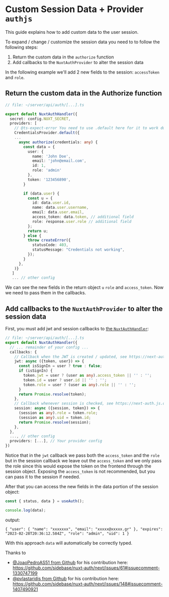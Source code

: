 # Custom Session Data + Provider `authjs`

This guide explains how to add custom data to the user session.

To expand / change / customize the session data you need to to follow the following steps:
1. Return the custom data in the `authorize` function
2. Add callbacks to the `NuxtAuthProvider` to alter the session data

In the following example we'll add 2 new fields to the session: `accessToken` and `role`.

## Return the custom data in the Authorize function


```ts
// file: ~/server/api/auth/[...].ts

export default NuxtAuthHandler({
  secret: config.NUXT_SECRET,
  providers: [
    // @ts-expect-error You need to use .default here for it to work during SSR. May be fixed via Vite at some point
    CredentialsProvider.default({
    ...
      async authorize(credentials: any) {
        const data = {
          user: {
            name: 'John Doe',
            email: 'john@email.com',
            id: 1,
            role: 'admin'
          },
          token: '123456890',
        }

        if (data.user) {
          const u = {
            id: data.user.id,
            name: data.user.username,
            email: data.user.email,
            access_token: data.token, // additional field
            role: response.user.role // additional field
          };
          return u;
        } else {
          throw createError({
            statusCode: 403,
            statusMessage: "Credentials not working",
          });
        }
      },
    )}
   ]
   ... // other config

```
We can see the new fields in the return object `u` `role` and `access_token`. Now we need to pass them in the callbacks.

## Add callbacks to the `NuxtAuthProvider` to alter the session data

First, you must add jwt and session callbacks to [the `NuxtAuthHandler`](/nuxt-auth/next/configuration/nuxt-auth-handler):
```ts
// file: ~/server/api/auth/[...].ts
export default NuxtAuthHandler({
  // ... remainder of your config ...
  callbacks: {
    // Callback when the JWT is created / updated, see https://next-auth.js.org/configuration/callbacks#jwt-callback
    jwt: async ({token, user}) => {
      const isSignIn = user ? true : false;
      if (isSignIn) {
        token.jwt = user ? (user as any).access_token || '' : '';
        token.id = user ? user.id || '' : '';
        token.role = user ? (user as any).role || '' : '';
      }
      return Promise.resolve(token);
    },
    // Callback whenever session is checked, see https://next-auth.js.org/configuration/callbacks#session-callback
    session: async ({session, token}) => {
      (session as any).role = token.role;
      (session as any).uid = token.id;
      return Promise.resolve(session);
    },
  },
  ..., // other config
  providers: [...], // Your provider config
})
```
Notice that in the `jwt` callback we pass both the `access_token` and the `role` but in the session callback we leave out the `access_token` and we only pass the role since this would expose the token on the frontend through the session object. Exposing the `access_token` is not recommended, but you can pass it to the session if needed.

After that you can access the new fields in the data portion of the session object:
```ts
const { status, data } = useAuth();

console.log(data);

```

output:
```
{ "user": { "name": "xxxxxxx", "email": "xxxxx@xxxxx.gr" }, "expires": "2023-02-28T20:36:12.584Z", "role": "admin", "uid": 1 }
```


With this approach `data` will automatically be correctly typed.


Thanks to
- [@JoaoPedroAS51 from Github](https://github.com/JoaoPedroAS51) for his contribution here: https://github.com/sidebase/nuxt-auth/next/issues/61#issuecomment-1330747199
- [@pvlastaridis from Github](https://github.com/pvlastaridis) for his contribution here: https://github.com/sidebase/nuxt-auth/next/issues/148#issuecomment-1407490921
